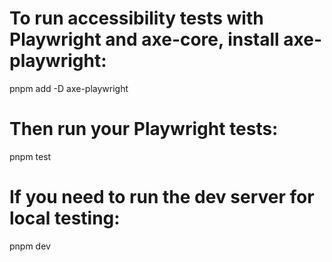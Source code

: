 # To run accessibility tests with Playwright and axe-core, install axe-playwright:
pnpm add -D axe-playwright

# Then run your Playwright tests:
pnpm test

# If you need to run the dev server for local testing:
pnpm dev
